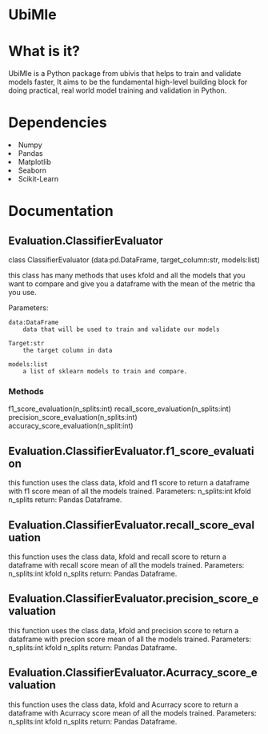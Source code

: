 # UbiMle

<h1>What is it?</h1>

<p>UbiMle is a Python package from ubivis that helps to train and validate models faster, It aims to be the fundamental high-level building block for doing practical, real world model training and validation in Python.</p>

<h1>Dependencies</h1>
<li>Numpy</li>
<li>Pandas</li>
<li>Matplotlib</li>
<li>Seaborn</li>
<li>Scikit-Learn</li>


<h1>Documentation</h1>
<h2>Evaluation.ClassifierEvaluator</h2>
<p>class ClassifierEvaluator (data:pd.DataFrame, target_column:str, models:list)

this class has many methods that uses kfold and all the models that you want to compare and give you a dataframe with the mean of the metric tha you use. 

Parameters:

    data:DataFrame
        data that will be used to train and validate our models

    Target:str
        the target column in data
    
    models:list
        a list of sklearn models to train and compare.
</p>

<h3>Methods</h3>
<p>
    f1_score_evaluation(n_splits:int)
    recall_score_evaluation(n_splits:int)
    precision_score_evaluation(n_splits:int)
    accuracy_score_evaluation(n_split:int)
</p>

<h2>Evaluation.ClassifierEvaluator.f1_score_evaluation</h2>
<p>
this function uses the class data, kfold and f1 score to return a dataframe with f1 score mean of all the models trained. 
Parameters:
    n_splits:int
        kfold n_splits
return:
    Pandas Dataframe.
</p>

<h2>Evaluation.ClassifierEvaluator.recall_score_evaluation</h2>
<p>
this function uses the class data, kfold and recall score to return a dataframe with recall score mean of all the models trained. 
Parameters:
    n_splits:int
        kfold n_splits
return:
    Pandas Dataframe.
</p>

<h2>Evaluation.ClassifierEvaluator.precision_score_evaluation</h2>
<p>
this function uses the class data, kfold and precision score to return a dataframe with precion score mean of all the models trained. 
Parameters:
    n_splits:int
        kfold n_splits
return:
    Pandas Dataframe.
</p>

<h2>Evaluation.ClassifierEvaluator.Acurracy_score_evaluation</h2>
<p>
this function uses the class data, kfold and Acurracy score to return a dataframe with Acurracy score mean of all the models trained. 
Parameters:
    n_splits:int
        kfold n_splits
return:
    Pandas Dataframe.
</p>